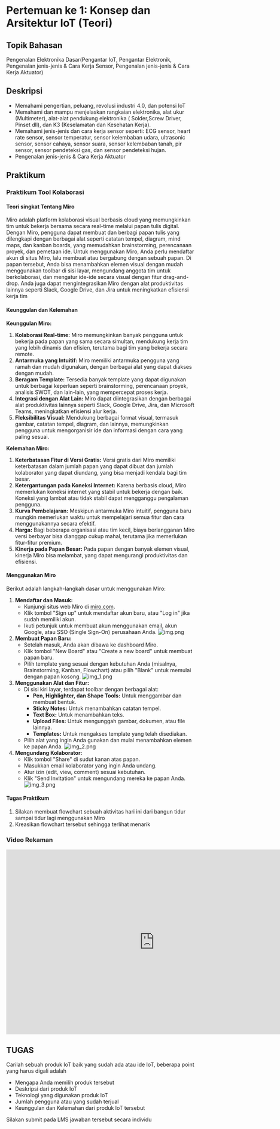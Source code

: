 # Pertemuan ke 1: Konsep dan Arsitektur IoT (Teori)

## Topik Bahasan

Pengenalan Elektronika Dasar(Pengantar IoT, Pengantar Elektronik, Pengenalan jenis-jenis & Cara Kerja Sensor, Pengenalan
jenis-jenis & Cara Kerja Aktuator)

## Deskripsi

- Memahami pengertian, peluang, revolusi industri 4.0, dan potensi IoT
- Memahami dan mampu menjelaskan rangkaian elektronika, alat ukur (Multimeter), alat-alat pendukung elektronika (
  Solder,Screw Driver, Pinset dll), dan K3 (Keselamatan dan Kesehatan Kerja).
- Memahami jenis-jenis dan cara kerja sensor seperti: ECG sensor, heart rate sensor, sensor temperatur, sensor
  kelembaban udara, ultrasonic sensor, sensor cahaya, sensor suara, sensor kelembaban tanah, pir sensor, sensor
  pendeteksi gas, dan sensor pendeteksi hujan.
- Pengenalan jenis-jenis & Cara Kerja Aktuator

## Praktikum

### Praktikum Tool Kolaborasi

#### Teori singkat Tentang Miro

Miro adalah platform kolaborasi visual berbasis cloud yang memungkinkan tim untuk bekerja bersama secara real-time
melalui papan tulis digital. Dengan Miro, pengguna dapat membuat dan berbagi papan tulis yang dilengkapi dengan berbagai
alat seperti catatan tempel, diagram, mind maps, dan kanban boards, yang memudahkan brainstorming, perencanaan proyek,
dan pemetaan ide. Untuk menggunakan Miro, Anda perlu mendaftar akun di situs Miro, lalu membuat atau bergabung dengan
sebuah papan. Di papan tersebut, Anda bisa menambahkan elemen visual dengan mudah menggunakan toolbar di sisi layar,
mengundang anggota tim untuk berkolaborasi, dan mengatur ide-ide secara visual dengan fitur drag-and-drop. Anda juga
dapat mengintegrasikan Miro dengan alat produktivitas lainnya seperti Slack, Google Drive, dan Jira untuk meningkatkan
efisiensi kerja tim

#### Keunggulan dan Kelemahan

**Keunggulan Miro:**

1. **Kolaborasi Real-time:** Miro memungkinkan banyak pengguna untuk bekerja pada papan yang sama secara simultan,
   mendukung kerja tim yang lebih dinamis dan efisien, terutama bagi tim yang bekerja secara remote.
2. **Antarmuka yang Intuitif:** Miro memiliki antarmuka pengguna yang ramah dan mudah digunakan, dengan berbagai alat
   yang dapat diakses dengan mudah.
3. **Beragam Template:** Tersedia banyak template yang dapat digunakan untuk berbagai keperluan seperti brainstorming,
   perencanaan proyek, analisis SWOT, dan lain-lain, yang mempercepat proses kerja.
4. **Integrasi dengan Alat Lain:** Miro dapat diintegrasikan dengan berbagai alat produktivitas lainnya seperti Slack,
   Google Drive, Jira, dan Microsoft Teams, meningkatkan efisiensi alur kerja.
5. **Fleksibilitas Visual:** Mendukung berbagai format visual, termasuk gambar, catatan tempel, diagram, dan lainnya,
   memungkinkan pengguna untuk mengorganisir ide dan informasi dengan cara yang paling sesuai.

**Kelemahan Miro:**

1. **Keterbatasan Fitur di Versi Gratis:** Versi gratis dari Miro memiliki keterbatasan dalam jumlah papan yang dapat
   dibuat dan jumlah kolaborator yang dapat diundang, yang bisa menjadi kendala bagi tim besar.
2. **Ketergantungan pada Koneksi Internet:** Karena berbasis cloud, Miro memerlukan koneksi internet yang stabil untuk
   bekerja dengan baik. Koneksi yang lambat atau tidak stabil dapat mengganggu pengalaman pengguna.
3. **Kurva Pembelajaran:** Meskipun antarmuka Miro intuitif, pengguna baru mungkin memerlukan waktu untuk mempelajari
   semua fitur dan cara menggunakannya secara efektif.
4. **Harga:** Bagi beberapa organisasi atau tim kecil, biaya berlangganan Miro versi berbayar bisa dianggap cukup mahal,
   terutama jika memerlukan fitur-fitur premium.
5. **Kinerja pada Papan Besar:** Pada papan dengan banyak elemen visual, kinerja Miro bisa melambat, yang dapat
   mengurangi produktivitas dan efisiensi.

#### Menggunakan Miro

Berikut adalah langkah-langkah dasar untuk menggunakan Miro:

1. **Mendaftar dan Masuk:**
    - Kunjungi situs web Miro di [miro.com](https://miro.com).
    - Klik tombol "Sign up" untuk mendaftar akun baru, atau "Log in" jika sudah memiliki akun.
    - Ikuti petunjuk untuk membuat akun menggunakan email, akun Google, atau SSO (Single Sign-On) perusahaan Anda.
![img.png](img.png)
2. **Membuat Papan Baru:**
    - Setelah masuk, Anda akan dibawa ke dashboard Miro.
    - Klik tombol "New Board" atau "Create a new board" untuk membuat papan baru.
    - Pilih template yang sesuai dengan kebutuhan Anda (misalnya, Brainstorming, Kanban, Flowchart) atau pilih "Blank"
      untuk memulai dengan papan kosong.
![img_1.png](img_1.png)
3. **Menggunakan Alat dan Fitur:**
    - Di sisi kiri layar, terdapat toolbar dengan berbagai alat:
        - **Pen, Highlighter, dan Shape Tools:** Untuk menggambar dan membuat bentuk.
        - **Sticky Notes:** Untuk menambahkan catatan tempel.
        - **Text Box:** Untuk menambahkan teks.
        - **Upload Files:** Untuk mengunggah gambar, dokumen, atau file lainnya.
        - **Templates:** Untuk mengakses template yang telah disediakan.
    - Pilih alat yang ingin Anda gunakan dan mulai menambahkan elemen ke papan Anda.
![img_2.png](img_2.png)
4. **Mengundang Kolaborator:**
    - Klik tombol "Share" di sudut kanan atas papan.
    - Masukkan email kolaborator yang ingin Anda undang.
    - Atur izin (edit, view, comment) sesuai kebutuhan.
    - Klik "Send Invitation" untuk mengundang mereka ke papan Anda.
![img_3.png](img_3.png)   
#### Tugas Praktikum
1. Silakan membuat flowchart sebuah aktivitas hari ini dari bangun tidur sampai tidur lagi menggunakan Miro
2. Kreasikan flowchart tersebut sehingga terlihat menarik

### Video Rekaman

<iframe width="791" height="494" src="https://www.youtube.com/embed/LBoAfWwEdEk?list=PLwf0IXJ0LAVg_NkeZL_KydrtrNGM1MfMp" frameborder="0" allow="accelerometer; autoplay; clipboard-write; encrypted-media; gyroscope; picture-in-picture" allowfullscreen></iframe>

## TUGAS

Carilah sebuah produk IoT baik yang sudah ada atau ide IoT, beberapa point yang harus digali adalah

- Mengapa Anda memilih produk tersebut
- Deskripsi dari produk IoT
- Teknologi yang digunakan produk IoT
- Jumlah pengguna atau yang sudah terjual
- Keunggulan dan Kelemahan dari produk IoT tersebut

Silakan submit pada LMS jawaban tersebut secara individu
